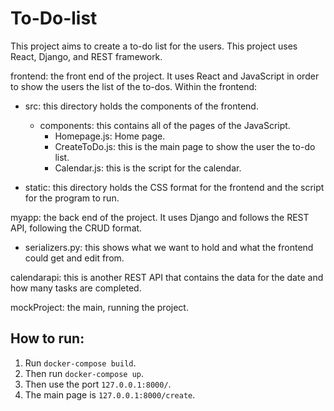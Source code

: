 # To-Do-list
This project aims to create a to-do list for the users. This project uses React, Django, and REST framework.

frontend: the front end of the project. It uses React and JavaScript in order to show the users the list of the to-dos.
Within the frontend:
- src: this directory holds the components of the frontend.
  - components: this contains all of the pages of the JavaScript.
    - Homepage.js: Home page.
    - CreateToDo.js: this is the main page to show the user the to-do list.
    - Calendar.js: this is the script for the calendar.

- static: this directory holds the CSS format for the frontend and the script for the program to run.

myapp: the back end of the project. It uses Django and follows the REST API, following the CRUD format.
- serializers.py: this shows what we want to hold and what the frontend could get and edit from.

calendarapi: this is another REST API that contains the data for the date and how many tasks are completed.

mockProject: the main, running the project.

## How to run:
1. Run `docker-compose build`.
2. Then run `docker-compose up`.
3. Then use the port `127.0.0.1:8000/`.
4. The main page is `127.0.0.1:8000/create`.
